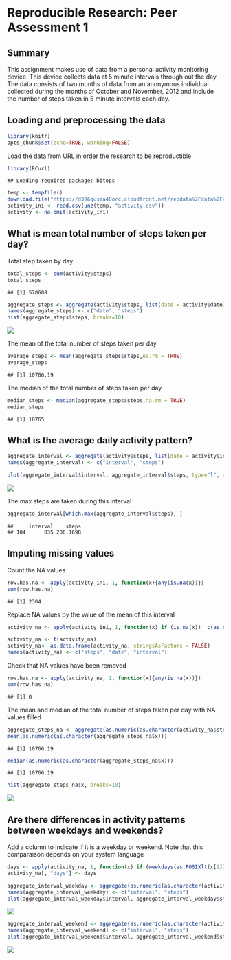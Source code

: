 # Reproducible Research: Peer Assessment 1
## Summary
This assignment makes use of data from a personal activity monitoring device. This device collects data at 5 minute intervals through out the day. The data consists of two months of data from an anonymous individual collected during the months of October and November, 2012 and include the number of steps taken in 5 minute intervals each day.

## Loading and preprocessing the data

```r
library(knitr)
opts_chunk$set(echo=TRUE, warning=FALSE)
```
Load the data from URL in order the research to be reproductible

```r
library(RCurl)
```

```
## Loading required package: bitops
```

```r
temp <- tempfile()
download.file("https://d396qusza40orc.cloudfront.net/repdata%2Fdata%2Factivity.zip",temp, method = "curl")
activity_ini <- read.csv(unz(temp, "activity.csv"))
activity <- na.omit(activity_ini)
```

## What is mean total number of steps taken per day?
Total step taken by day

```r
total_steps <- sum(activity$steps)
total_steps
```

```
## [1] 570608
```


```r
aggregate_steps <- aggregate(activity$steps, list(date = activity$date), sum)
names(aggregate_steps) <- c("date", "steps")
hist(aggregate_steps$steps, breaks=10)
```

![](PA1_template_files/figure-html/unnamed-chunk-3-1.png) 

The mean of the total number of steps taken per day

```r
average_steps <- mean(aggregate_steps$steps,na.rm = TRUE)
average_steps
```

```
## [1] 10766.19
```

The median of the total number of steps taken per day

```r
median_steps <- median(aggregate_steps$steps,na.rm = TRUE)
median_steps
```

```
## [1] 10765
```

## What is the average daily activity pattern?

```r
aggregate_interval <- aggregate(activity$steps, list(date = activity$interval), mean)
names(aggregate_interval) <- c("interval", "steps")
```

```r
plot(aggregate_interval$interval, aggregate_interval$steps, type="l", xlab= "interval", ylab= "steps", col="green" , lwd=2)
```

![](PA1_template_files/figure-html/unnamed-chunk-7-1.png) 

The max steps are taken during this interval

```r
aggregate_interval[which.max(aggregate_interval$steps), ]
```

```
##     interval    steps
## 104      835 206.1698
```

## Imputing missing values
Count the NA values

```r
row.has.na <- apply(activity_ini, 1, function(x){any(is.na(x))})
sum(row.has.na)
```

```
## [1] 2304
```

Replace NA values by the value of the mean of this interval 

```r
activity_na <- apply(activity_ini, 1, function(x) if (is.na(x))  c(as.numeric(aggregate_interval[aggregate_interval$interval==as.numeric(x[3]), ]$steps),x[2],x[3]) else c(x[1],x[2],x[3]))

activity_na <- t(activity_na)
activity_na<- as.data.frame(activity_na, stringsAsFactors = FALSE)
names(activity_na) <- c("steps", "date", "interval")
```

Check that NA values have been removed

```r
row.has.na <- apply(activity_na, 1, function(x){any(is.na(x))})
sum(row.has.na)
```

```
## [1] 0
```

The mean and median of the total number of steps taken per day with NA values filled

```r
aggregate_steps_na <- aggregate(as.numeric(as.character(activity_na$steps)), list(date = activity_na$date), sum)
mean(as.numeric(as.character(aggregate_steps_na$x)))
```

```
## [1] 10766.19
```

```r
median(as.numeric(as.character(aggregate_steps_na$x)))
```

```
## [1] 10766.19
```


```r
hist(aggregate_steps_na$x, breaks=10)
```

![](PA1_template_files/figure-html/unnamed-chunk-13-1.png) 

## Are there differences in activity patterns between weekdays and weekends?
Add a column to indicate if it is a weekday or weekend. 
Note that this comparaison depends on your system language

```r
days <- apply(activity_na, 1, function(x) if (weekdays(as.POSIXlt(x[2])) == "Samedi" | weekdays(as.POSIXlt(x[2])) == "Dimanche") "weekend"  else "weekday")
activity_na[, "days"] <- days
```


```r
aggregate_interval_weekday <- aggregate(as.numeric(as.character(activity_na[activity_na$days == "weekday", ]$steps)), list(date = activity_na[activity_na$days == "weekday", ]$interval), mean)
names(aggregate_interval_weekday) <- c("interval", "steps")
plot(aggregate_interval_weekday$interval, aggregate_interval_weekday$steps, type="l", xlab= "interval", ylab= "steps", col="red" , lwd=2)
```

![](PA1_template_files/figure-html/unnamed-chunk-15-1.png) 

```r
aggregate_interval_weekend <- aggregate(as.numeric(as.character(activity_na[activity_na$days == "weekend", ]$steps)), list(date = activity_na[activity_na$days == "weekend", ]$interval), mean)
names(aggregate_interval_weekend) <- c("interval", "steps")
plot(aggregate_interval_weekend$interval, aggregate_interval_weekend$steps, type="l", xlab= "interval", ylab= "steps", col="blue" , lwd=2)
```

![](PA1_template_files/figure-html/unnamed-chunk-15-2.png) 
